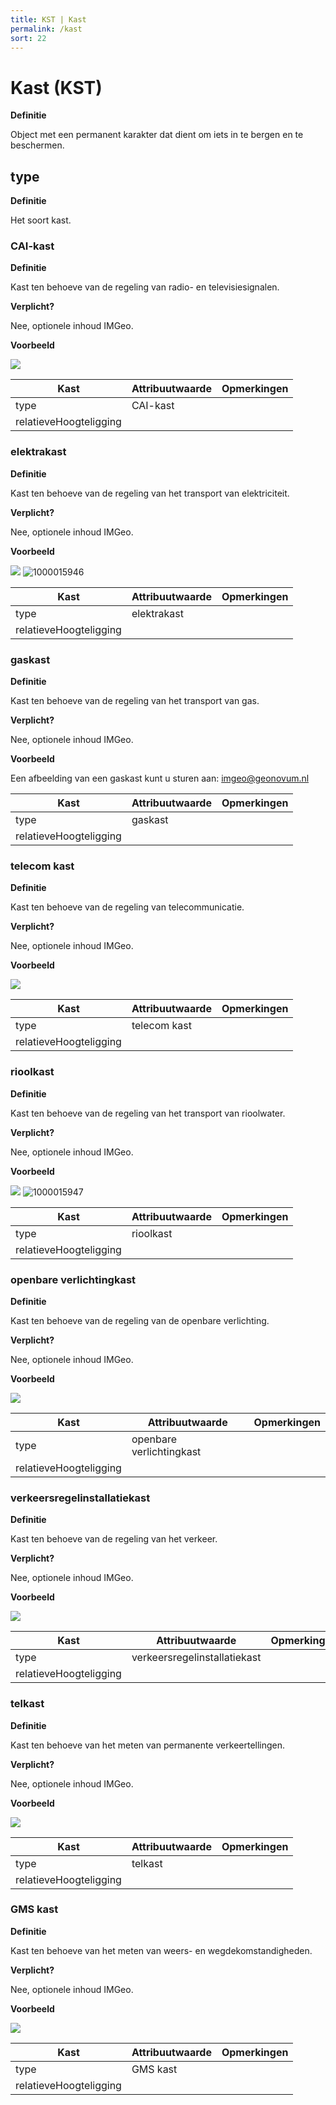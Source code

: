 ```yaml
---
title: KST | Kast
permalink: /kast
sort: 22
---
```


Kast (KST)
====

**Definitie**

Object met een permanent karakter dat dient om iets in te bergen en te
beschermen.

type
----

**Definitie**

Het soort kast.

### CAI-kast

**Definitie**

Kast ten behoeve van de regeling van radio- en televisiesignalen.

**Verplicht?**

Nee, optionele inhoud IMGeo.

**Voorbeeld**

![](media/e3159e7b73127ccd445e078f50b7a43e.jpg)

| **Kast**               | **Attribuutwaarde** | **Opmerkingen** |
|------------------------|---------------------|-----------------|
| type                   | CAI-kast            |                 |
| relatieveHoogteligging |                     |                 |

### elektrakast

**Definitie**

Kast ten behoeve van de regeling van het transport van elektriciteit.

**Verplicht?**

Nee, optionele inhoud IMGeo.

**Voorbeeld**

![](media/c5212a96b245334511b48517867802a5.jpg)
![1000015946](https://github.com/user-attachments/assets/f0854cac-683c-4a65-abb5-ed6fd386f45c)


| **Kast**               | **Attribuutwaarde** | **Opmerkingen** |
|------------------------|---------------------|-----------------|
| type                   | elektrakast         |                 |
| relatieveHoogteligging |                     |                 |

### gaskast

**Definitie**

Kast ten behoeve van de regeling van het transport van gas.

**Verplicht?**

Nee, optionele inhoud IMGeo.

**Voorbeeld**

Een afbeelding van een gaskast kunt u sturen
aan: [imgeo@geonovum.nl](mailto:info@geonovum.nl)

| **Kast**               | **Attribuutwaarde** | **Opmerkingen** |
|------------------------|---------------------|-----------------|
| type                   | gaskast             |                 |
| relatieveHoogteligging |                     |                 |

### telecom kast

**Definitie**

Kast ten behoeve van de regeling van telecommunicatie.

**Verplicht?**

Nee, optionele inhoud IMGeo.

**Voorbeeld**

![](media/f7e0ea2c8133bf2a5d01287bdeef1295.jpg)

| **Kast**               | **Attribuutwaarde** | **Opmerkingen** |
|------------------------|---------------------|-----------------|
| type                   | telecom kast        |                 |
| relatieveHoogteligging |                     |                 |

### rioolkast

**Definitie**

Kast ten behoeve van de regeling van het transport van rioolwater.

**Verplicht?**

Nee, optionele inhoud IMGeo.

**Voorbeeld**

![](media/3689d0811ef99ff8968e1625ede8f4ea.jpg)
![1000015947](https://github.com/user-attachments/assets/272ace60-5515-4415-a983-b0d792bd0b96)


| **Kast**               | **Attribuutwaarde** | **Opmerkingen** |
|------------------------|---------------------|-----------------|
| type                   | rioolkast           |                 |
| relatieveHoogteligging |                     |                 |

### openbare verlichtingkast

**Definitie**

Kast ten behoeve van de regeling van de openbare verlichting.

**Verplicht?**

Nee, optionele inhoud IMGeo.

**Voorbeeld**

![](media/2617bd4d3c9202413ca6b7afd1a04e8e.jpg)

| **Kast**               | **Attribuutwaarde**      | **Opmerkingen** |
|------------------------|--------------------------|-----------------|
| type                   | openbare verlichtingkast |                 |
| relatieveHoogteligging |                          |                 |

### verkeersregelinstallatiekast

**Definitie**

Kast ten behoeve van de regeling van het verkeer.

**Verplicht?**

Nee, optionele inhoud IMGeo.

**Voorbeeld**

![](media/a4f88f4da5b7c2d30da3fbbf7eb786c4.jpg)

| **Kast**               | **Attribuutwaarde**          | **Opmerkingen** |
|------------------------|------------------------------|-----------------|
| type                   | verkeersregelinstallatiekast |                 |
| relatieveHoogteligging |                              |                 |

### telkast

**Definitie**

Kast ten behoeve van het meten van permanente verkeertellingen.

**Verplicht?**

Nee, optionele inhoud IMGeo.

**Voorbeeld**

![](media/b86e9acfb09bb734597231aa95a1b29b.jpg)

| **Kast**               | **Attribuutwaarde** | **Opmerkingen** |
|------------------------|---------------------|-----------------|
| type                   | telkast             |                 |
| relatieveHoogteligging |                     |                 |

### GMS kast

**Definitie**

Kast ten behoeve van het meten van weers- en wegdekomstandigheden.

**Verplicht?**

Nee, optionele inhoud IMGeo.

**Voorbeeld**

![](media/579acb989f3740d16c3313561c66bfd5.jpg)

| **Kast**               | **Attribuutwaarde** | **Opmerkingen** |
|------------------------|---------------------|-----------------|
| type                   | GMS kast            |                 |
| relatieveHoogteligging |                     |                 |
